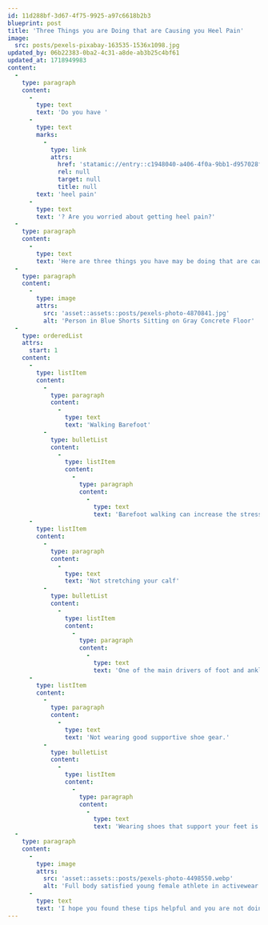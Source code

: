 ```yaml
---
id: 11d288bf-3d67-4f75-9925-a97c6618b2b3
blueprint: post
title: 'Three Things you are Doing that are Causing you Heel Pain'
image:
  src: posts/pexels-pixabay-163535-1536x1098.jpg
updated_by: 06b22383-0ba2-4c31-a8de-ab3b25c4bf61
updated_at: 1718949983
content:
  -
    type: paragraph
    content:
      -
        type: text
        text: 'Do you have '
      -
        type: text
        marks:
          -
            type: link
            attrs:
              href: 'statamic://entry::c1948040-a406-4f0a-9bb1-d957028f68ab'
              rel: null
              target: null
              title: null
        text: 'heel pain'
      -
        type: text
        text: '? Are you worried about getting heel pain?'
  -
    type: paragraph
    content:
      -
        type: text
        text: 'Here are three things you have may be doing that are causing you heel pain, or put you at a great risk for developing heel pain.'
  -
    type: paragraph
    content:
      -
        type: image
        attrs:
          src: 'asset::assets::posts/pexels-photo-4870841.jpg'
          alt: 'Person in Blue Shorts Sitting on Gray Concrete Floor'
  -
    type: orderedList
    attrs:
      start: 1
    content:
      -
        type: listItem
        content:
          -
            type: paragraph
            content:
              -
                type: text
                text: 'Walking Barefoot'
          -
            type: bulletList
            content:
              -
                type: listItem
                content:
                  -
                    type: paragraph
                    content:
                      -
                        type: text
                        text: 'Barefoot walking can increase the stress and strain that is put through your feet and cause areas of your feet to become irritated and inflamed, leading to pain. Don’t walk barefoot at home. Have a designated pair of supportive sandals that you wear at your home.'
      -
        type: listItem
        content:
          -
            type: paragraph
            content:
              -
                type: text
                text: 'Not stretching your calf'
          -
            type: bulletList
            content:
              -
                type: listItem
                content:
                  -
                    type: paragraph
                    content:
                      -
                        type: text
                        text: 'One of the main drivers of foot and ankle pathology are tight calf muscles. Tight calf muscles can change the biomechanics of how you walk, therefore increasing stress and strain through your feet, resulting in areas of pain. Make sure you are stretching, and your muscles are not too tight, especially those calf muscles!'
      -
        type: listItem
        content:
          -
            type: paragraph
            content:
              -
                type: text
                text: 'Not wearing good supportive shoe gear.'
          -
            type: bulletList
            content:
              -
                type: listItem
                content:
                  -
                    type: paragraph
                    content:
                      -
                        type: text
                        text: 'Wearing shoes that support your feet is very important to help treat heel pain. Make sure you are wearing good supportive shoes and orthotics to keep your foot pain at bay.'
  -
    type: paragraph
    content:
      -
        type: image
        attrs:
          src: 'asset::assets::posts/pexels-photo-4498550.webp'
          alt: 'Full body satisfied young female athlete in activewear sitting on floor near folded fitness mat and tying sneakers before training while looking down with smile'
      -
        type: text
        text: 'I hope you found these tips helpful and you are not doing any of the above!'
---
```

